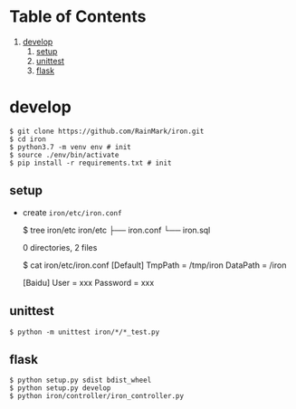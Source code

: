 
# Table of Contents

1.  [develop](#org65b8647)
    1.  [setup](#org40083d2)
    2.  [unittest](#orgca63b67)
    3.  [flask](#org8f13b19)


<a id="org65b8647"></a>

# develop

    $ git clone https://github.com/RainMark/iron.git
    $ cd iron
    $ python3.7 -m venv env # init
    $ source ./env/bin/activate
    $ pip install -r requirements.txt # init


<a id="org40083d2"></a>

## setup

-   create `iron/etc/iron.conf`

    $ tree iron/etc
    iron/etc
    ├── iron.conf
    └── iron.sql
    
    0 directories, 2 files
    
    $ cat iron/etc/iron.conf
    [Default]
    TmpPath = /tmp/iron
    DataPath = /iron
    
    [Baidu]
    User = xxx
    Password = xxx


<a id="orgca63b67"></a>

## unittest

    $ python -m unittest iron/*/*_test.py


<a id="org8f13b19"></a>

## flask

    $ python setup.py sdist bdist_wheel
    $ python setup.py develop
    $ python iron/controller/iron_controller.py


